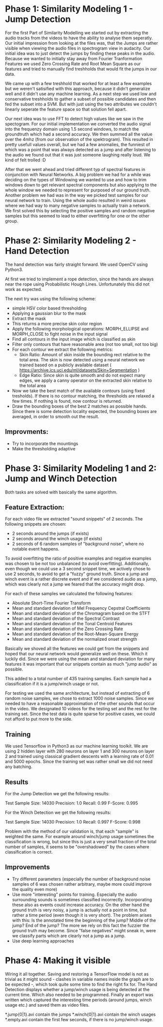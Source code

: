 # Phase 1: Similarity Modeling 1 - Jump Detection

For the first Part of Similarity Modelling we started out by extracting the audio tracks from the videos to have the ability to analyse them seperatly. Our initial impression from looking at the files was, that the Jumps are rather visible when viewing the audio files in spectrogram view in audacity. Our initial idea was to just detect the jumps by finding these peaks in the audio. Because we wanted to initially stay away from Fourier Tranformation Features we used Zero Crossing Rate and Root Mean Square as our features and tried to manually find treshholds that would fit the jumps in our data. 

We came up with a few treshhold that worked for at least a few examples but we weren't satisified with this approach, because it didn't generalize well and it didn't use any machine learning. As a next step we used low and conservative treshholds to gather a subset of possible candidates and then fed the subset into a SVM. But with just using the two attributes we couldn't linearly seperate the feature space so that solution fell apart.

Our next idea was to use FFT to detect high values like we saw in the spectogram. For our initial implementation we converted the audio signal into the frequenzy domain using 1.5 second windows, to match the groundtruth which had a second accuracy. We then summed all the value over the 4mhz (from our observation of the spektrogram). This resulted in pretty usefull values overall, but we had a few anomalies, the funniest of which was a point that was always detected as a jump and after listening to the audio we found out that it was just someone laughing really loud. We kind of felt trolled :D

After that we went ahead and tried different typ of spectral features in conjunction with Neural Networks. A big problem we had for a while was deciding on the types of Windowing we wanted to use and how to trim windows down to get relevant spectral components but also applying to the whole window we needed to represent for purposed of our ground truth. Another problem we had was in the way we picked test samples for our neural network to train. Using the whole audio resulted in weird issues where we had way to many negative samples to actually train a network. We first solved this by selecting the positive samples and random negative samples but this seemed to lead to either overfitting for one or the other group.


# Phase 2: Similarity Modeling 2 - Hand Detection

The hand detection was fairly straight forward. We used OpenCV using Python3.

At first we tried to implement a rope detection, since the hands are always near the rope using Probabilistic Hough Lines. Unfortunately this did not work as expected.

The next try was using the following scheme:

 * simple HSV color based thresholding
 * Applying a gaussian blur to the mask
 * Extract the mask
 * This returns a more precise skin color region
 * Apply the following morphological operations: MORPH_ELLIPSE and MORPH_CLOSE to fight noise in the input signal
 * Find all contours in the input image which is classified as skin
 * Filter only contours that have reasonable area (not too small, not too big)
 * For each contour we extract the following metrics:
	* Skin Ratio: Amount of skin inside the bounding rect relative to the total area. The skin is now detected using a neural network we trained based on a publicly available dataset ( https://archive.ics.uci.edu/ml/datasets/Skin+Segmentation )
	* Edge Ratio: Since skin is quite smooth and do not expect many edges, we apply a canny operator on the extracted skin relative to the total area
 * Now we take the best match of the available contours (using fixed tresholds). If there is no contour matching, the thresholds are relaxed a few times. If nothing is found, now contour is returned.
 * Draw the bounding boxes of the best 2 matches as possible hands. Since there is some detection locality expected, the bounding boxes are averaged, in order to smooth out the result. 

## Improvments:
 * Try to incorporate the mountings
 * Make the thresholding adaptive
 
# Phase 3: Similarity Modeling 1 and 2: Jump and Winch Detection

Both tasks are solved with basically the same algorithm.

## Feature Extraction:

For each video file we extracted "sound snippets" of 2 seconds. The following snippets are chosen:
 * 2 seconds around the jumps (if exists)
 * 2 seconds around the winch usage (if exists)
 * 2 seconds of 6 random samples of "background noise", where no notable event happens.

To avoid overfitting the ratio of positive examples and negative examples was chosen to be not too unbalanced (to avoid overfitting). Additionally, even though we could use a 3 second snippet time, we actively chose to use 2 seconds, to avoid
to get a "fuzzy" ground truth. Since a jump and winch event is a rather discrete event and if we considered audio as a jump, which was clearly not a jump we feared that the accuracy might drop.

For each of these samples we calculated the following features:
 * Absolute Short-Time Fourier Transform
 * Mean and standard deviation of Mel Frequency Cepstral Coefficients
 * Mean and standard deviation of the Chromagram based on the STFT
 * Mean and standard deviation of the Spectral Contrast
 * Mean and standard deviation of the Tonal Centroid Features
 * Mean and standard deviation of the Zero Crossing Rate
 * Mean and standard deviation of the Root-Mean-Square Energy
 * Mean and standard deviation of the normalized onset strength

Basically we shoved all the features we could get from the snippets and hoped that our neural network would generalize well on these. Which it luckily did. Since we were using the mean and standard deviation for many features it was important that our snippets contain as much "jump audio" as possible.

This added to a total number of 435 training samples. Each sample had a classification if it is a jump/winch usage or not.

For testing we used the same architecture, but instead of extracting of 6 random noise samples, we chose to extract 1000 noise samples. Since we needed to have a reasonable approximation of the other sounds that occur in the video.
We designated 10 videos for the testing set and the rest for the training set. Since the test data is quite sparse for positive cases, we could not afford to put more to the side.

## Training

We used Tensorflow in Python3 as our machine learning toolkit. We are using 2 hidden layer with 280 neurons on layer 1 and 300 neurons on layer 2 and trained using classical gradient descents with a learning rate of 0.01 and 5000 epochs. Since the training set was rather small we did not need any batching.

## Results

For the Jump Detection we get the following results:

Test Sample Size: 14030
Precision: 1.0
Recall: 0.99
F-Score: 0.995

For the Winch Detection we get the following results:

Test Sample Size: 14030
Precision: 1.0
Recall: 0.997
F-Score: 0.998

Problem with the method of our validation is, that each "sample" is weighted the same. For example around winch/jump usage sometimes the classification is wrong, but since this is just a very small fraction of the total number of samples, it seems to be "overshadowed" by the cases where classification is correct.

## Improvements

 * Try different parameters (especially the number of background noise samples of 6 was chosen rather arbitrary, maybe more could improve the quality even more)
 * Use more "interesting" points for training. Especially the audio surrounding sounds is sometimes classified incorrectly. Incorporating these also as events could increase accuracy. On the other hand the ground truth is very noisy, a jump is actually not a point in time, but rather a time period (even though it is very short). The problem arises with this: Is the annotated time the beginning of the jump? Middle of the jump? End of the jump? The more we rely on this fact the fuzzier the ground truth may become. Since "false negatives" might sneak in, were we classify parts which are clearly not a jump as a jump.
 * Use deep learning approaches

# Phase 4: Making it visible 

Wiring it all together. Saving and restoring a TensorFlow model is not as trivial as it might sound - clashes in variable names inside the graph are to be expected -, which took quite some time to find the right fix for. The Hand Detection displays whether a jump/winch usage is being detected at the current time. Which also needed to be programmed.
Finally an export was written which captured the interesting time periods (around jumps, winch usage etc.) and saved them as video files.

\*.jump{0|1}.avi contain the jumps
\*.winch{0|1}.avi contain the winch usages
\*.empty.avi contain the first few seconds, if there is no jump/winch usage.

